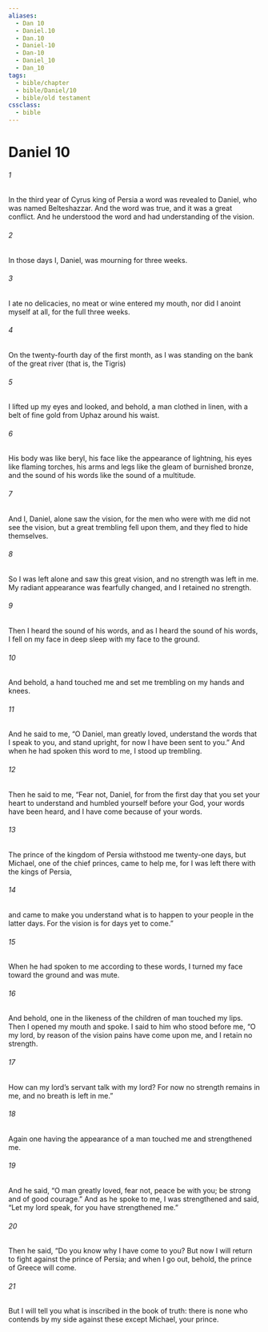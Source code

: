 ```yaml
---
aliases:
  - Dan 10
  - Daniel.10
  - Dan.10
  - Daniel-10
  - Dan-10
  - Daniel_10
  - Dan_10
tags:
  - bible/chapter
  - bible/Daniel/10
  - bible/old testament
cssclass:
  - bible
---
```


# Daniel 10

###### 1
In the third year of Cyrus king of Persia a word was revealed to Daniel, who was named Belteshazzar. And the word was true, and it was a great conflict. And he understood the word and had understanding of the vision.
###### 2
In those days I, Daniel, was mourning for three weeks.
###### 3
I ate no delicacies, no meat or wine entered my mouth, nor did I anoint myself at all, for the full three weeks.
###### 4
On the twenty-fourth day of the first month, as I was standing on the bank of the great river (that is, the Tigris)
###### 5
I lifted up my eyes and looked, and behold, a man clothed in linen, with a belt of fine gold from Uphaz around his waist.
###### 6
His body was like beryl, his face like the appearance of lightning, his eyes like flaming torches, his arms and legs like the gleam of burnished bronze, and the sound of his words like the sound of a multitude.
###### 7
And I, Daniel, alone saw the vision, for the men who were with me did not see the vision, but a great trembling fell upon them, and they fled to hide themselves.
###### 8
So I was left alone and saw this great vision, and no strength was left in me. My radiant appearance was fearfully changed, and I retained no strength.
###### 9
Then I heard the sound of his words, and as I heard the sound of his words, I fell on my face in deep sleep with my face to the ground.
###### 10
And behold, a hand touched me and set me trembling on my hands and knees.
###### 11
And he said to me, “O Daniel, man greatly loved, understand the words that I speak to you, and stand upright, for now I have been sent to you.” And when he had spoken this word to me, I stood up trembling.
###### 12
Then he said to me, “Fear not, Daniel, for from the first day that you set your heart to understand and humbled yourself before your God, your words have been heard, and I have come because of your words.
###### 13
The prince of the kingdom of Persia withstood me twenty-one days, but Michael, one of the chief princes, came to help me, for I was left there with the kings of Persia,
###### 14
and came to make you understand what is to happen to your people in the latter days. For the vision is for days yet to come.”
###### 15
When he had spoken to me according to these words, I turned my face toward the ground and was mute.
###### 16
And behold, one in the likeness of the children of man touched my lips. Then I opened my mouth and spoke. I said to him who stood before me, “O my lord, by reason of the vision pains have come upon me, and I retain no strength.
###### 17
How can my lord’s servant talk with my lord? For now no strength remains in me, and no breath is left in me.”
###### 18
Again one having the appearance of a man touched me and strengthened me.
###### 19
And he said, “O man greatly loved, fear not, peace be with you; be strong and of good courage.” And as he spoke to me, I was strengthened and said, “Let my lord speak, for you have strengthened me.”
###### 20
Then he said, “Do you know why I have come to you? But now I will return to fight against the prince of Persia; and when I go out, behold, the prince of Greece will come.
###### 21
But I will tell you what is inscribed in the book of truth: there is none who contends by my side against these except Michael, your prince.



